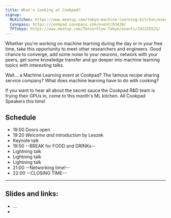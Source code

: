 ```yaml
---
title: What's Cooking at Cookpad?
signup: 
  MLKitchen: https://www.meetup.com/tokyo-machine-learning-kitchen/events/242060161/
  Connpass: https://cookpad.connpass.com/event/63420/
  TFTokyo: https://www.meetup.com/TensorFlow-Tokyo/events/242155523/
---
```


Whether you're working on machine learning during the day or in your free time, take this opportunity to meet other researchers and engineers. Good chance to converge, add some noise to your neurons, network with your peers, get some knowledge transfer and go deeper into machine learning topics with interesting talks.

Wait... a Machine Learning event at Cookpad? The famous recipe sharing service company? What does machine learning have to do with cooking?

If you want to hear all about the secret sauce the Cookpad R&D team is frying their GPUs in, come to this month's ML kitchen. All Cookpad Speakers this time!

## Schedule

- 19:00 Doors open
- 19:20 *Welcome and introduction* by Leszek
- Keynote talk
- 19:50 --BREAK for FOOD and DRINKs--
- Lightning talk
- Lightning talk
- Lightning talk
- 21:00 --Networking time!--
- 22:00 --CLOSING TIME--

---

## Slides and links:

- ...
- 
